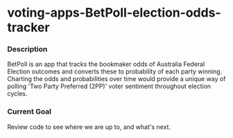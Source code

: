 # voting-apps-BetPoll-election-odds-tracker

### Description
BetPoll is an app that tracks the bookmaker odds of Australia Federal Election outcomes and converts these to probability of each party winning.
Charting the odds and probabilities over time would provide a unique way of polling 'Two Party Preferred (2PP)' voter sentiment throughout election cycles.

### Current Goal
Review code to see where we are up to, and what's next.

